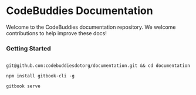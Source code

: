 # CodeBuddies Documentation

Welcome to the CodeBuddies documentation repository. We welcome contributions to help improve these docs!

### Getting Started

```

git@github.com:codebuddiesdotorg/documentation.git && cd documentation

npm install gitbook-cli -g

gitbook serve

```
